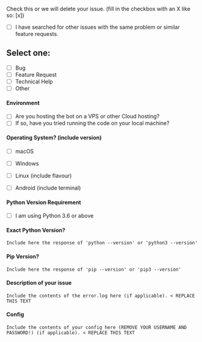 <!--
Before opening a new issue, please ensure:
- You search for existing bugs/feature requests
- Remove extraneous template details
- Do not prefix title with type of issue (Feature Request, Bug, etc.) The appropriate labels will be added during triage.
- Do not delete any of the template, fill all of it in; even if you think it doesn't apply to your issue.
- If you fail to follow these simple instructions, we will close the ticket.
- [x] This is a checked box. **Do not leave spaces around the `x`!**
-->

Check this or we will delete your issue. (fill in the checkbox with an X like so: [x])
- [ ] I have searched for other issues with the same problem or similar feature requests. 

## Select one:
- [ ] Bug
- [ ] Feature Request
- [ ] Technical Help
- [ ] Other

#### Environment
- [ ] Are you hosting the bot on a VPS or other Cloud hosting?
- [ ] If so, have you tried running the code on your local machine?

#### Operating System? (include version)
- [ ] macOS
- [ ] Windows
- [ ] Linux (include flavour)
- [ ] Android (include terminal)


#### Python Version Requirement
- [ ] I am using Python 3.6 or above

#### Exact Python Version?
```
Include here the response of 'python --version' or 'python3 --version'
```

#### Pip Version?
```
Include here the response of 'pip --version' or 'pip3 --version'
```

#### Description of your issue

```
Include the contents of the error.log here (if applicable). < REPLACE THIS TEXT
```

#### Config

```
Include the contents of your config here (REMOVE YOUR USERNAME AND PASSWORD!) (if applicable). < REPLACE THIS TEXT
```
